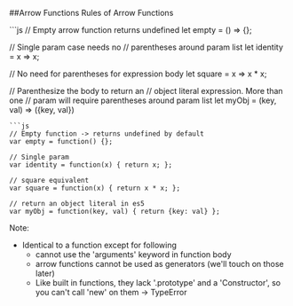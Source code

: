 ##Arrow Functions
Rules of Arrow Functions
<!-- .element: class="small" -->

<div class="split-container">
```js
// Empty arrow function returns undefined
let empty = () => {};

// Single param case needs no
// parentheses around param list
let identity = x => x;

// No need for parentheses for expression body
let square = x => x * x;

// Parenthesize the body to return an
// object literal expression. More than one
// param will require parentheses around param list
let myObj = (key, val) => ({key, val})
```
```js
// Empty function -> returns undefined by default
var empty = function() {};

// Single param
var identity = function(x) { return x; };

// square equivalent
var square = function(x) { return x * x; };

// return an object literal in es5
var myObj = function(key, val) { return {key: val} };
```




Note:
- Identical to a function except for following
  - cannot use the 'arguments' keyword in function body
  - arrow functions cannot be used as generators (we'll touch on those later)
  - Like built in functions, they lack '.prototype' and a 'Constructor', so you can't call 'new' on them -> TypeError
